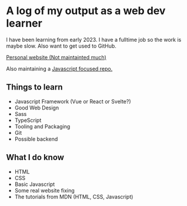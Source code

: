 # A log of my output as a web dev learner

I have been learning from early 2023. I have a fulltime job so the work is maybe slow. Also want to get used to GitHub.

[Personal website (Not maintainted much)](https://s0ny.neocities.org/)

Also maintaining a [Javascript focused repo.](https://github.com/ans0ny/javascriptplayground)
## Things to learn

* Javascript Framework (Vue or React or Svelte?)
* Good Web Design
* Sass
* TypeScript
* Tooling and Packaging
* Git
* Possible backend

## What I do know

* HTML
* CSS
* Basic Javascript
* Some real website fixing
* The tutorials from MDN (HTML, CSS, Javascript)
